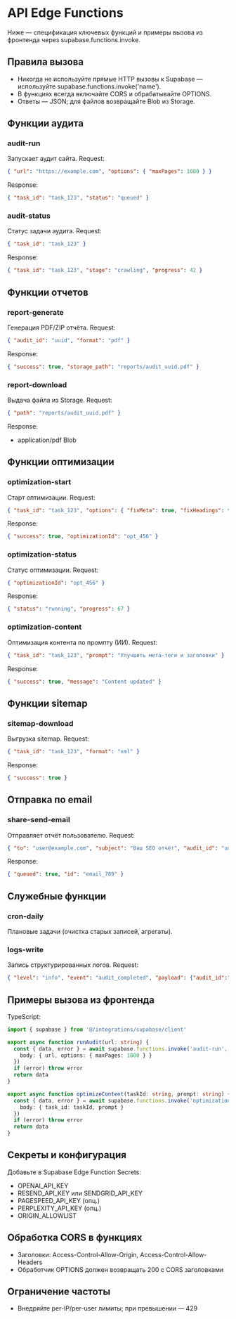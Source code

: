 # API Edge Functions

Ниже — спецификация ключевых функций и примеры вызова из фронтенда через supabase.functions.invoke.

## Правила вызова
- Никогда не используйте прямые HTTP вызовы к Supabase — используйте supabase.functions.invoke('name').
- В функциях всегда включайте CORS и обрабатывайте OPTIONS.
- Ответы — JSON; для файлов возвращайте Blob из Storage.

## Функции аудита
### audit-run
Запускает аудит сайта.
Request:
```json
{ "url": "https://example.com", "options": { "maxPages": 1000 } }
```
Response:
```json
{ "task_id": "task_123", "status": "queued" }
```

### audit-status
Статус задачи аудита.
Request:
```json
{ "task_id": "task_123" }
```
Response:
```json
{ "task_id": "task_123", "stage": "crawling", "progress": 42 }
```

## Функции отчетов
### report-generate
Генерация PDF/ZIP отчёта.
Request:
```json
{ "audit_id": "uuid", "format": "pdf" }
```
Response:
```json
{ "success": true, "storage_path": "reports/audit_uuid.pdf" }
```

### report-download
Выдача файла из Storage.
Request:
```json
{ "path": "reports/audit_uuid.pdf" }
```
Response:
- application/pdf Blob

## Функции оптимизации
### optimization-start
Старт оптимизации.
Request:
```json
{ "task_id": "task_123", "options": { "fixMeta": true, "fixHeadings": true, "fixImages": true, "generateSitemap": true, "optimizeContentSeo": true } }
```
Response:
```json
{ "success": true, "optimizationId": "opt_456" }
```

### optimization-status
Статус оптимизации.
Request:
```json
{ "optimizationId": "opt_456" }
```
Response:
```json
{ "status": "running", "progress": 67 }
```

### optimization-content
Оптимизация контента по промпту (ИИ).
Request:
```json
{ "task_id": "task_123", "prompt": "Улучшить мета-теги и заголовки" }
```
Response:
```json
{ "success": true, "message": "Content updated" }
```

## Функции sitemap
### sitemap-download
Выгрузка sitemap.
Request:
```json
{ "task_id": "task_123", "format": "xml" }
```
Response:
```json
{ "success": true }
```

## Отправка по email
### share-send-email
Отправляет отчёт пользователю.
Request:
```json
{ "to": "user@example.com", "subject": "Ваш SEO отчёт", "audit_id": "uuid" }
```
Response:
```json
{ "queued": true, "id": "email_789" }
```

## Служебные функции
### cron-daily
Плановые задачи (очистка старых записей, агрегаты).

### logs-write
Запись структурированных логов.
Request:
```json
{ "level": "info", "event": "audit_completed", "payload": {"audit_id":"uuid"} }
```

## Примеры вызова из фронтенда
TypeScript:
```ts
import { supabase } from '@/integrations/supabase/client'

export async function runAudit(url: string) {
  const { data, error } = await supabase.functions.invoke('audit-run', {
    body: { url, options: { maxPages: 1000 } }
  })
  if (error) throw error
  return data
}

export async function optimizeContent(taskId: string, prompt: string) {
  const { data, error } = await supabase.functions.invoke('optimization-content', {
    body: { task_id: taskId, prompt }
  })
  if (error) throw error
  return data
}
```

## Секреты и конфигурация
Добавьте в Supabase Edge Function Secrets:
- OPENAI_API_KEY
- RESEND_API_KEY или SENDGRID_API_KEY
- PAGESPEED_API_KEY (опц.)
- PERPLEXITY_API_KEY (опц.)
- ORIGIN_ALLOWLIST

## Обработка CORS в функциях
- Заголовки: Access-Control-Allow-Origin, Access-Control-Allow-Headers
- Обработчик OPTIONS должен возвращать 200 с CORS заголовками

## Ограничение частоты
- Внедряйте per-IP/per-user лимиты; при превышении — 429

